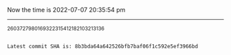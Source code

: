 Now the time is 2022-07-07 20:35:54 pm

---

<small>2603727980169322315412182103213136</small>

```txt

Latest commit SHA is: 8b3bda64a642526bfb7baf06f1c592e5ef3966bd
```

